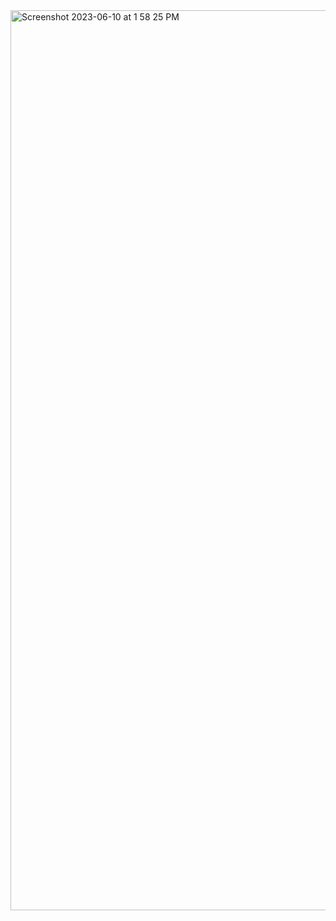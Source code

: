 <img width="1440" alt="Screenshot 2023-06-10 at 1 58 25 PM" src="https://github.com/deepsubha/DSAlgoKickStart/assets/35770307/eeb6d57d-8bc0-4115-972a-1ff8db063ea0">
